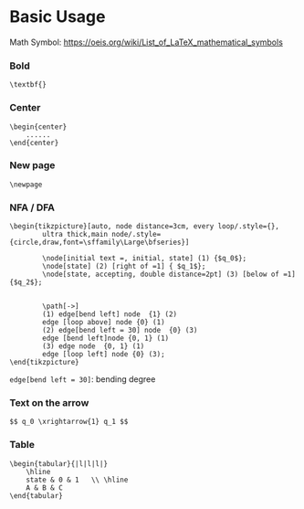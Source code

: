 # Basic Usage
Math Symbol: https://oeis.org/wiki/List_of_LaTeX_mathematical_symbols

### Bold
`\textbf{}`
### Center
```
\begin{center}
	......
\end{center}
```
### New page
`\newpage`
### NFA / DFA
``` 
\begin{tikzpicture}[auto, node distance=3cm, every loop/.style={},
		ultra thick,main node/.style={circle,draw,font=\sffamily\Large\bfseries}]
    
		\node[initial text =, initial, state] (1) {$q_0$};
		\node[state] (2) [right of =1] { $q_1$};
		\node[state, accepting, double distance=2pt] (3) [below of =1] {$q_2$};
    
    
		\path[->]
		(1) edge[bend left] node  {1} (2)
		edge [loop above] node {0} (1)
		(2) edge[bend left = 30] node  {0} (3)
		edge [bend left]node {0, 1} (1)
		(3) edge node  {0, 1} (1)
		edge [loop left] node {0} (3);
\end{tikzpicture}
```
`edge[bend left = 30]`: bending degree

### Text on the arrow 
```
$$ q_0 \xrightarrow{1} q_1 $$
```

### Table 
```
\begin{tabular}{|l|l|l|}
	\hline
	state & 0 & 1   \\ \hline
	A & B & C
\end{tabular}
```
